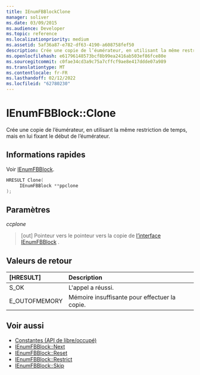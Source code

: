 ```yaml
---
title: IEnumFBBlockClone
manager: soliver
ms.date: 03/09/2015
ms.audience: Developer
ms.topic: reference
ms.localizationpriority: medium
ms.assetid: 5af36a87-e782-df63-4190-a608758fef50
description: Crée une copie de l’éumérateur, en utilisant la même restriction de temps, mais en lui fixant le début de l’éumérateur.
ms.openlocfilehash: e61796148573bcf8b99ea2416ab503ef86fce80e
ms.sourcegitcommit: c0fae34cd3a9c75a7cffcf9ae8e417ddde07a989
ms.translationtype: MT
ms.contentlocale: fr-FR
ms.lasthandoff: 02/12/2022
ms.locfileid: "62780230"
---
```

# <a name="ienumfbblockclone"></a>IEnumFBBlock::Clone

Crée une copie de l’éumérateur, en utilisant la même restriction de temps, mais en lui fixant le début de l’éumérateur.
  
## <a name="quick-info"></a>Informations rapides

Voir [IEnumFBBlock](ienumfbblock.md).
  
```cpp
HRESULT Clone(  
     IEnumFBBlock **ppclone 
); 
```

## <a name="parameters"></a>Paramètres

_ccplone_
  
> [out] Pointeur vers le pointeur vers la copie de [l’interface IEnumFBBlock](ienumfbblock.md) . 
    
## <a name="return-values"></a>Valeurs de retour

|**[HRESULT]**|**Description**|
|:-----|:-----|
|S_OK  <br/> |L'appel a réussi. |
|E_OUTOFMEMORY  <br/> |Mémoire insuffisante pour effectuer la copie. |
   
## <a name="see-also"></a>Voir aussi

- [Constantes (API de libre/occupé)](constants-free-busy-api.md)
- [IEnumFBBlock::Next](ienumfbblock-next.md)  
- [IEnumFBBlock::Reset](ienumfbblock-reset.md)  
- [IEnumFBBlock::Restrict](ienumfbblock-restrict.md)  
- [IEnumFBBlock::Skip](ienumfbblock-skip.md)

